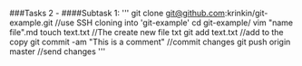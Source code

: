 ###Tasks 2 -
####Subtask 1:
'''
git clone git@github.com:krinkin/git-example.git  //use SSH  cloning into 'git-example'
cd git-example/
vim "name file".md
touch text.txt  //The create new file txt
git add text.txt    //add to the copy
git commit -am "This is a comment"     //commit changes
git push origin master    //send changes
'''
